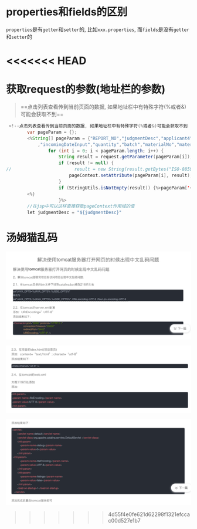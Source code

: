 # properties和fields的区别

`properties`是有`getter`和`setter`的, 比如`xxx.properties`, 而`fields`是没有`getter`和`setter`的

<<<<<<< HEAD
=======






# 获取request的参数(地址栏的参数)

> ==点击列表查看传到当前页面的数据, 如果地址栏中有特殊字符(%或者&)可能会获取不到==

```java
 <!--点击列表查看传到当前页面的数据, 如果地址栏中有特殊字符(%或者&)可能会获取不到 -->
        var pageParam = {};
        <%String[] pageParam = {"REPORT_NO","judgmentDesc","applicant4","checkDate","supplier","sendTo","makeCheckId","reportNo"
            ,"incomingDateInput","quantity","batch","materialNo","materialName"};
                for (int i = 0; i < pageParam.length; i++) {
                    String result = request.getParameter(pageParam[i]);
                    if (result != null) {
//                        result = new String(result.getBytes("ISO-8859-1"), "UTF-8");
                        pageContext.setAttribute(pageParam[i], result);
                    }
                    if (StringUtils.isNotEmpty(result)) {%>pageParam['<%=pageParam[i]%>'] = "<%=result%>";
        <%}
                    }%>
		//在jsp中可以这样直接获取pageContext作用域的值
        let judgmentDesc = "${judgmentDesc}"
```



# 汤姆猫乱码

![image-20220901142035077](img/image-20220901142035077.png)

![image-20220901142045711](img/image-20220901142045711.png)

![image-20220901142055303](img/image-20220901142055303.png)
>>>>>>> 4d55f4e0fe621d62298f1321efccac00d527e1b7
